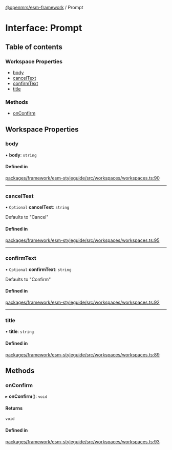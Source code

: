 [@openmrs/esm-framework](../API.md) / Prompt

# Interface: Prompt

## Table of contents

### Workspace Properties

- [body](Prompt.md#body)
- [cancelText](Prompt.md#canceltext)
- [confirmText](Prompt.md#confirmtext)
- [title](Prompt.md#title)

### Methods

- [onConfirm](Prompt.md#onconfirm)

## Workspace Properties

### body

• **body**: `string`

#### Defined in

[packages/framework/esm-styleguide/src/workspaces/workspaces.ts:90](https://github.com/its-kios09/openmrs-esm-core/blob/main/packages/framework/esm-styleguide/src/workspaces/workspaces.ts#L90)

___

### cancelText

• `Optional` **cancelText**: `string`

Defaults to "Cancel"

#### Defined in

[packages/framework/esm-styleguide/src/workspaces/workspaces.ts:95](https://github.com/its-kios09/openmrs-esm-core/blob/main/packages/framework/esm-styleguide/src/workspaces/workspaces.ts#L95)

___

### confirmText

• `Optional` **confirmText**: `string`

Defaults to "Confirm"

#### Defined in

[packages/framework/esm-styleguide/src/workspaces/workspaces.ts:92](https://github.com/its-kios09/openmrs-esm-core/blob/main/packages/framework/esm-styleguide/src/workspaces/workspaces.ts#L92)

___

### title

• **title**: `string`

#### Defined in

[packages/framework/esm-styleguide/src/workspaces/workspaces.ts:89](https://github.com/its-kios09/openmrs-esm-core/blob/main/packages/framework/esm-styleguide/src/workspaces/workspaces.ts#L89)

## Methods

### onConfirm

▸ **onConfirm**(): `void`

#### Returns

`void`

#### Defined in

[packages/framework/esm-styleguide/src/workspaces/workspaces.ts:93](https://github.com/its-kios09/openmrs-esm-core/blob/main/packages/framework/esm-styleguide/src/workspaces/workspaces.ts#L93)

